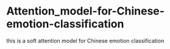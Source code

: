 # Attention_model-for-Chinese-emotion-classification
this is a soft attention model for Chinese emotion classification
